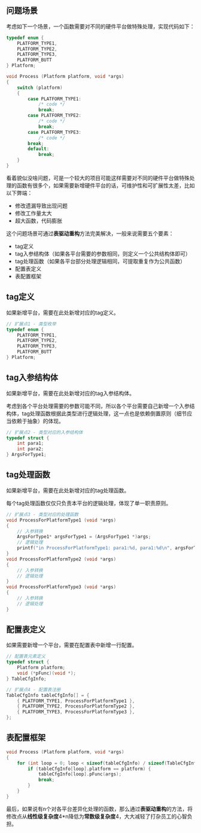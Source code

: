 

## 问题场景

考虑如下一个场景，一个函数需要对不同的硬件平台做特殊处理，实现代码如下：

```c
typedef enum {
	PLATFORM_TYPE1,
	PLATFORM_TYPE2,
	PLATFORM_TYPE3,
	PLATFORM_BUTT
} Platform;

void Process (Platform platform, void *args)
{
    switch (platform)
    {
        case PLATFORM_TYPE1:
            /* code */
            break;
        case PLATFORM_TYPE2:
            /* code */
            break;
        case PLATFORM_TYPE3:
            /* code */
        break;
        default:
            break;
    }
}
```

看着貌似没啥问题，可是一个较大的项目可能这样需要对不同的硬件平台做特殊处理的函数有很多个，如果需要新增硬件平台的话，可维护性和可扩展性太差，比如以下弊端：

- 修改遗漏导致出现问题
- 修改工作量太大
- 超大函数，代码膨胀

这个问题场景可通过**表驱动重构**方法完美解决，一般来说需要五个要素：

- tag定义
- tag入参结构体（如果各平台需要的参数相同，则定义一个公共结构体即可）
- tag处理函数（如果各平台部分处理逻辑相同，可提取重复作为公共函数）
- 配置表定义
- 表配置框架

## tag定义

如果新增平台，需要在此处新增对应的tag定义。

```c
// 扩展点1 - 类型枚举
typedef enum {
	PLATFORM_TYPE1,
	PLATFORM_TYPE2,
	PLATFORM_TYPE3,
	PLATFORM_BUTT
} Platform;
```

## tag入参结构体

如果新增平台，需要在此处新增对应的tag入参结构体。

考虑到各个平台处理需要的参数可能不同，所以各个平台需要自己新增一个入参结构体，tag处理函数根据此类型进行逻辑处理，这一点也是依赖倒置原则（细节应当依赖于抽象）的体现。

```c
// 扩展点2 - 类型对应的入参结构体
typedef struct {
	int para1;
    int para2;
} ArgsForType1;
```

## tag处理函数

如果新增平台，需要在此处新增对应的tag处理函数。

每个tag处理函数仅仅只负责本平台的逻辑处理，体现了单一职责原则。

```c
// 扩展点3 - 类型对应的处理函数
void ProcessForPlatformType1 (void *args)
{
    // 入参转换
    ArgsForType1* argsForType1 = (ArgsForType1 *)args;
    // 逻辑处理
    printf("in ProcessForPlatformType1: para1:%d, para1:%d\n", argsForType1->para1, argsForType1->para2);
}
void ProcessForPlatformType2 (void *args)
{
    // 入参转换
    // 逻辑处理
}
void ProcessForPlatformType3 (void *args)
{
    // 入参转换
    // 逻辑处理
}
```

## 配置表定义

如果需要新增一个平台，需要在配置表中新增一行配置。

```c
// 配置表元素定义
typedef struct {
    Platform platform;
    void (*pFunc)(void *);
} TableCfgInfo;

// 扩展点4 - 配置表注册
TableCfgInfo tableCfgInfo[] = {
    { PLATFORM_TYPE1, ProcessForPlatformType1 },
    { PLATFORM_TYPE2, ProcessForPlatformType2 },
    { PLATFORM_TYPE3, ProcessForPlatformType3 },
};
```

## 表配置框架

```c
void Process (Platform platform, void *args)
{
    for (int loop = 0; loop < sizeof(tableCfgInfo) / sizeof(TableCfgInfo); ++loop) {
        if (tableCfgInfo[loop].platform == platform) {
            tableCfgInfo[loop].pFunc(args);
            break;
        }
    }
}
```

最后，如果说有n个对各平台差异化处理的函数，那么通过**表驱动重构**的方法，将修改点从**线性级复杂度**4*n降低为**常数级复杂度**4，大大减轻了打杂员工的心智负担。